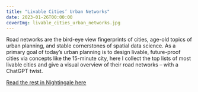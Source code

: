 ```yaml
---
title: "Livable Cities’ Urban Networks"
date: 2023-01-26T00:00:00
coverImg: livable_cities_urban_networks.jpg
---
```


Road networks are the bird-eye view fingerprints of cities, age-old topics of urban planning, and stable cornerstones of spatial data science. As a primary goal of today’s urban planning is to design livable, future-proof cities via concepts like the 15-minute city, here I collect the top lists of most livable cities and give a visual overview of their road networks – with a ChatGPT twist.

<!--more-->

[Read the rest in Nightingale here](https://nightingaledvs.com/livable-cities-urban-networks/)
